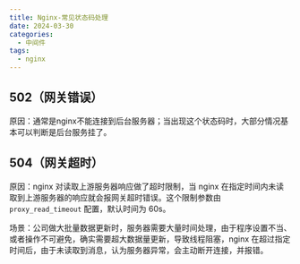 ```yaml
---
title: Nginx-常见状态码处理
date: 2024-03-30
categories:
  - 中间件
tags:
  - nginx
---
```


## 502（网关错误）

原因：通常是nginx不能连接到后台服务器；当出现这个状态码时，大部分情况基本可以判断是后台服务挂了。

## 504（网关超时）

原因：nginx 对读取上游服务器响应做了超时限制，当 nginx 在指定时间内未读取到上游服务器的响应就会报网关超时错误。这个限制参数由 `proxy_read_timeout` 配置，默认时间为 60s。

场景：公司做大批量数据更新时，服务器需要大量时间处理，由于程序设置不当、或者操作不可避免，确实需要超大数据量更新，导致线程阻塞，nginx 在超过指定时间后，由于未读取到消息，认为服务器异常，会主动断开连接，并报错。 



